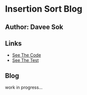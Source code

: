 # Insertion Sort Blog

## Author: Davee Sok

## Links

- [See The Code](./insertion_sort.py)
- [See The Test](../tests/test_insertion_sort.py)

## Blog

work in progress...
